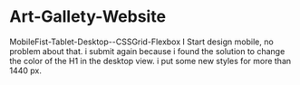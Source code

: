# Art-Gallety-Website
MobileFist-Tablet-Desktop--CSSGrid-Flexbox
I Start design mobile, no problem about that.
i submit again because i found the solution to change the color of the H1 in the desktop view.
i put some new styles for more than 1440 px.
